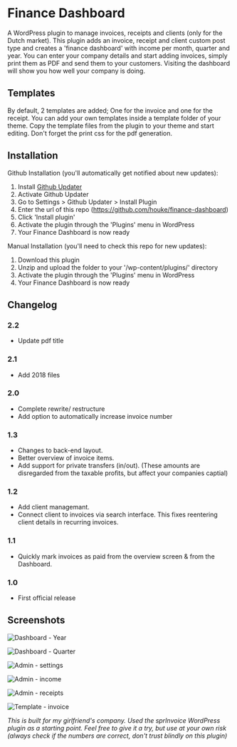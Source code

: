 # Finance Dashboard

A WordPress plugin to manage invoices, receipts and clients (only for the Dutch market). This plugin adds an invoice, receipt and client custom post type and creates a 'finance dashboard' with income per month, quarter and year. You can enter your company details and start adding invoices, simply print them as PDF and send them to your customers. Visiting the dashboard will show you how well your company is doing.

## Templates

By default, 2 templates are added; One for the invoice and one for the receipt. You can add your own templates inside a template folder of your theme. Copy the template files from the plugin to your theme and start editing. Don't forget the print css for the pdf generation.

## Installation

Github Installation (you'll automatically get notified about new updates):

1. Install [Github Updater](https://github.com/afragen/github-updater)
2. Activate Github Updater
3. Go to Settings > Github Updater > Install Plugin
4. Enter the url of this repo (https://github.com/houke/finance-dashboard)
5. Click 'Install plugin'
6. Activate the plugin through the 'Plugins' menu in WordPress
7. Your Finance Dashboard is now ready

Manual Installation (you'll need to check this repo for new updates):

1. Download this plugin
2. Unzip and upload the folder to your '/wp-content/plugins/' directory
3. Activate the plugin through the 'Plugins' menu in WordPress
4. Your Finance Dashboard is now ready

## Changelog

### 2.2

* Update pdf title

### 2.1

* Add 2018 files

### 2.0

* Complete rewrite/ restructure
* Add option to automatically increase invoice number

### 1.3

* Changes to back-end layout.
* Better overview of invoice items.
* Add support for private transfers (in/out). (These amounts are disregarded from the taxable profits, but affect your companies captial)

### 1.2

* Add client managemant.
* Connect client to invoices via search interface. This fixes reentering client details in recurring invoices.

### 1.1

* Quickly mark invoices as paid from the overview screen & from the Dashboard.

### 1.0

* First official release

## Screenshots

![Dashboard - Year](https://raw.githubusercontent.com/houke/finance-dashboard/master/screenshots/dashboard-1.png)

![Dashboard - Quarter](https://raw.githubusercontent.com/houke/finance-dashboard/master/screenshots/dashboard-2.png)

![Admin - settings](https://raw.githubusercontent.com/houke/finance-dashboard/master/screenshots/admin-1.png)

![Admin - income](https://raw.githubusercontent.com/houke/finance-dashboard/master/screenshots/admin-2.png)

![Admin - receipts](https://raw.githubusercontent.com/houke/finance-dashboard/master/screenshots/admin-3.png)

![Template - invoice](https://raw.githubusercontent.com/houke/finance-dashboard/master/screenshots/invoice.png)

_This is built for my girlfriend's company. Used the sprInvoice WordPress plugin as a starting point. Feel free to give it a try, but use at your own risk (always check if the numbers are correct, don't trust blindly on this plugin)_

